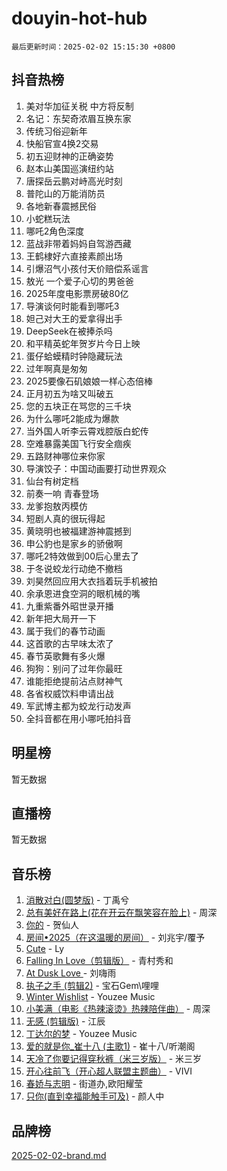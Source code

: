 # douyin-hot-hub

`最后更新时间：2025-02-02 15:15:30 +0800`

## 抖音热榜

1. 美对华加征关税 中方将反制
1. 名记：东契奇浓眉互换东家
1. 传统习俗迎新年
1. 快船官宣4换2交易
1. 初五迎财神的正确姿势
1. 赵本山美国巡演纽约站
1. 唐探岳云鹏对峙高光时刻
1. 普陀山的万能消防员
1. 各地新春震撼民俗
1. 小蛇糕玩法
1. 哪吒2角色深度
1. 蓝战非带着妈妈自驾游西藏
1. 王鹤棣好六直接素颜出场
1. 引爆沼气小孩付天价赔偿系谣言
1. 敖光 一个爱子心切的男爸爸
1. 2025年度电影票房破80亿
1. 导演谈何时能看到哪吒3
1. 妲己对大王的爱拿得出手
1. DeepSeek在被捧杀吗
1. 和平精英蛇年贺岁片今日上映
1. 蛋仔蛤蟆精时钟隐藏玩法
1. 过年啊真是匆匆
1. 2025要像石矶娘娘一样心态倍棒
1. 正月初五为啥又叫破五
1. 您的五块正在骂您的三千块
1. 为什么哪吒2能成为爆款
1. 当外国人听李云霄戏腔版白蛇传
1. 空难暴露美国飞行安全痼疾
1. 五路财神哪位来你家
1. 导演饺子：中国动画要打动世界观众
1. 仙台有树定档
1. 前奏一响 青春登场
1. 龙爹抱敖丙模仿
1. 短剧人真的很玩得起
1. 黄晓明也被福建游神震撼到
1. 申公豹也是家乡的骄傲啊
1. 哪吒2特效做到00后心里去了
1. 于冬说蛟龙行动绝不撤档
1. 刘昊然回应用大衣挡着玩手机被拍
1. 余承恩进食空洞的眼机械的嘴
1. 九重紫番外昭世录开播
1. 新年把大局开一下
1. 属于我们的春节动画
1. 这首歌的古早味太浓了
1. 春节英歌舞有多火爆
1. 狗狗：别问了过年你最旺
1. 谁能拒绝提前沾点财神气
1. 各省权威饮料申请出战
1. 军武博主都为蛟龙行动发声
1. 全抖音都在用小哪吒拍抖音

## 明星榜

暂无数据

## 直播榜

暂无数据

## 音乐榜

1. [消散对白(圆梦版)](https://sf5-hl-cdn-tos.douyinstatic.com/obj/tos-cn-ve-2774/og4jB5I5IizzoZVAAAzWgBMAsMDWoArfwBOiFs) - 丁禹兮
1. [总有美好在路上(花在开云在飘笑容在脸上)](https://sf5-hl-cdn-tos.douyinstatic.com/obj/tos-cn-ve-2774/oU5u7NwtfBIvaNhoQBszOvAlRiAoiWAVVyBMq4) - 周深
1. [你的](https://sf5-hl-cdn-tos.douyinstatic.com/obj/tos-cn-ve-2774/oYuIeKf42jB7sEV6B2upMdpYAgfrQWj0FeRegh) - 贺仙人
1. [房间•2025（在这温暖的房间）](https://sf5-hl-cdn-tos.douyinstatic.com/obj/tos-cn-ve-2774/oMzJcnT8BgIetASeBfwfEeBQVNfACiCifhfZP7g) - 刘兆宇/覆予
1. [Cute](https://sf5-hl-cdn-tos.douyinstatic.com/obj/tos-cn-ve-2774/o4IbIzHWKAAB4wsS5qMBRiiAlEBGTpQRNfFvuo) - Ly
1. [Falling In Love（剪辑版）](https://sf6-cdn-tos.douyinstatic.com/obj/tos-cn-ve-2774/o8ajpA8zzgBPahbBIO8AcKGBLJezFCRd1wfP9f) - 青村秀和
1. [ At Dusk  Love ](https://sf5-hl-cdn-tos.douyinstatic.com/obj/tos-cn-ve-2774/o8CrpCf5CaYgI4ZrtQgMQAFEfuGqNnRSDQAPBc) - 刘嗨雨
1. [执子之手 (剪辑2)](https://sf5-hl-cdn-tos.douyinstatic.com/obj/tos-cn-ve-2774/oUoZLQjCc31XzqsBnBQUNgeKtYPBcgbFDwtfcu) - 宝石Gem\哩哩
1. [Winter Wishlist](https://sf5-hl-cdn-tos.douyinstatic.com/obj/tos-cn-ve-2774/oIIgUOeamCFCVAzxN6MFRLIBlLGpUqQxeeHrLE) - Youzee Music
1. [小美满（电影《热辣滚烫》热辣陪伴曲）](https://sf5-hl-cdn-tos.douyinstatic.com/obj/tos-cn-ve-2774/o0GAn2lSgfZIDUgtevCGDQYnFg4CwnrBaxbTZL) - 周深
1. [无感 (剪辑版)](https://sf5-hl-cdn-tos.douyinstatic.com/obj/tos-cn-ve-2774/o0eIsUzJBDlQaQFC5OFlgbMEZC1TFYBftOBn6p) - 江辰
1. [丁达尔的梦](https://sf5-hl-cdn-tos.douyinstatic.com/obj/tos-cn-ve-2774/oMU3WirUZBVQkAC9ccG5P2IQirziZM2RTInUY) - Youzee Music
1. [爱的就是你_崔十八 (主歌1)](https://sf5-hl-cdn-tos.douyinstatic.com/obj/tos-cn-ve-2774/oI5BO5DhFZ6UTcNCnZaOCBLtZ7WIMQGfgnXf5E) - 崔十八/听潮阁
1. [天冷了你要记得穿秋裤（米三岁版）](https://sf5-hl-cdn-tos.douyinstatic.com/obj/tos-cn-ve-2774/oQlIwVIDWiZ6BQilAorS7MA0AgCkQDvcZAdm1) - 米三岁
1. [开心往前飞（开心超人联盟主题曲）](https://sf6-cdn-tos.douyinstatic.com/obj/tos-cn-ve-2774/9d8fb7c82cf1421fb93a9fe925275e0a) - VIVI
1. [春娇与志明](https://sf5-hl-cdn-tos.douyinstatic.com/obj/tos-cn-ve-2774/e530d8fceb7044b39707d7f9ff54add1) - 街道办,欧阳耀莹
1. [只你(直到幸福能触手可及)](https://sf5-hl-cdn-tos.douyinstatic.com/obj/tos-cn-ve-2774/o0lBkRDzFTeaVSUz3ZZSCBVtZ5DIMQGfgmEAuE) - 颜人中

## 品牌榜

[2025-02-02-brand.md](2025-02-02-brand.md)
